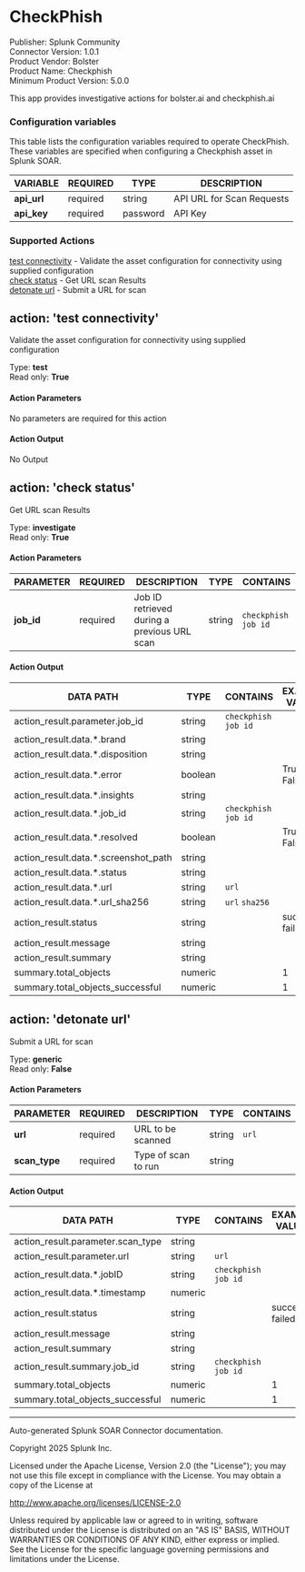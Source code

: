 # CheckPhish

Publisher: Splunk Community \
Connector Version: 1.0.1 \
Product Vendor: Bolster \
Product Name: Checkphish \
Minimum Product Version: 5.0.0

This app provides investigative actions for bolster.ai and checkphish.ai

### Configuration variables

This table lists the configuration variables required to operate CheckPhish. These variables are specified when configuring a Checkphish asset in Splunk SOAR.

VARIABLE | REQUIRED | TYPE | DESCRIPTION
-------- | -------- | ---- | -----------
**api_url** | required | string | API URL for Scan Requests |
**api_key** | required | password | API Key |

### Supported Actions

[test connectivity](#action-test-connectivity) - Validate the asset configuration for connectivity using supplied configuration \
[check status](#action-check-status) - Get URL scan Results \
[detonate url](#action-detonate-url) - Submit a URL for scan

## action: 'test connectivity'

Validate the asset configuration for connectivity using supplied configuration

Type: **test** \
Read only: **True**

#### Action Parameters

No parameters are required for this action

#### Action Output

No Output

## action: 'check status'

Get URL scan Results

Type: **investigate** \
Read only: **True**

#### Action Parameters

PARAMETER | REQUIRED | DESCRIPTION | TYPE | CONTAINS
--------- | -------- | ----------- | ---- | --------
**job_id** | required | Job ID retrieved during a previous URL scan | string | `checkphish job id` |

#### Action Output

DATA PATH | TYPE | CONTAINS | EXAMPLE VALUES
--------- | ---- | -------- | --------------
action_result.parameter.job_id | string | `checkphish job id` | |
action_result.data.\*.brand | string | | |
action_result.data.\*.disposition | string | | |
action_result.data.\*.error | boolean | | True False |
action_result.data.\*.insights | string | | |
action_result.data.\*.job_id | string | `checkphish job id` | |
action_result.data.\*.resolved | boolean | | True False |
action_result.data.\*.screenshot_path | string | | |
action_result.data.\*.status | string | | |
action_result.data.\*.url | string | `url` | |
action_result.data.\*.url_sha256 | string | `url` `sha256` | |
action_result.status | string | | success failed |
action_result.message | string | | |
action_result.summary | string | | |
summary.total_objects | numeric | | 1 |
summary.total_objects_successful | numeric | | 1 |

## action: 'detonate url'

Submit a URL for scan

Type: **generic** \
Read only: **False**

#### Action Parameters

PARAMETER | REQUIRED | DESCRIPTION | TYPE | CONTAINS
--------- | -------- | ----------- | ---- | --------
**url** | required | URL to be scanned | string | `url` |
**scan_type** | required | Type of scan to run | string | |

#### Action Output

DATA PATH | TYPE | CONTAINS | EXAMPLE VALUES
--------- | ---- | -------- | --------------
action_result.parameter.scan_type | string | | |
action_result.parameter.url | string | `url` | |
action_result.data.\*.jobID | string | `checkphish job id` | |
action_result.data.\*.timestamp | numeric | | |
action_result.status | string | | success failed |
action_result.message | string | | |
action_result.summary | string | | |
action_result.summary.job_id | string | `checkphish job id` | |
summary.total_objects | numeric | | 1 |
summary.total_objects_successful | numeric | | 1 |

______________________________________________________________________

Auto-generated Splunk SOAR Connector documentation.

Copyright 2025 Splunk Inc.

Licensed under the Apache License, Version 2.0 (the "License");
you may not use this file except in compliance with the License.
You may obtain a copy of the License at

http://www.apache.org/licenses/LICENSE-2.0

Unless required by applicable law or agreed to in writing,
software distributed under the License is distributed on an "AS IS" BASIS,
WITHOUT WARRANTIES OR CONDITIONS OF ANY KIND, either express or implied.
See the License for the specific language governing permissions and limitations under the License.
